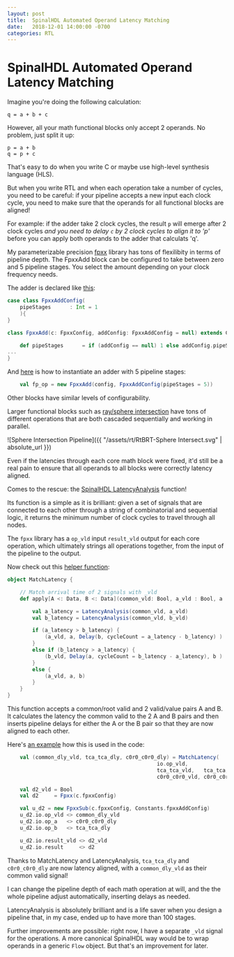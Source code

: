 ```yaml
---
layout: post
title:  SpinalHDL Automated Operand Latency Matching
date:   2018-12-01 14:00:00 -0700
categories: RTL
---
```


# SpinalHDL Automated Operand Latency Matching

Imagine you're doing the following calculation:

```
q = a + b + c
```

However, all your math functional blocks only accept 2 operands. No problem, just split it up:

```
p = a + b
q = p + c
```

That's easy to do when you write C or maybe use high-level synthesis language (HLS).

But when you write RTL and when each operation take a number of cycles, you need to be
careful: if your pipeline accepts a new input each clock cycle, you need to make
sure that the operands for all functional blocks are aligned!

For example: if the adder take 2 clock cycles, the result `p` will emerge
after 2 clock cycles *and you need to delay `c` by 2 clock cycles to align it to 'p'* before
you can apply both operands to the adder that calculats 'q'.

My parameterizable precision [fpxx](https://github.com/tomverbeure/math) library has tons 
of flexilibity in terms of pipeline depth. The FpxxAdd block can be configured to take between 
zero and 5 pipeline stages. You select the amount depending on your clock frequency needs. 

The adder is declared like [this](https://github.com/tomverbeure/math/blob/2d9fbf27218d7574083fee5c417021c707ce4d8c/src/main/scala/math/FpxxAdd.scala#L8-L15):

```Scala
case class FpxxAddConfig(
    pipeStages      : Int = 1
    ){
}

class FpxxAdd(c: FpxxConfig, addConfig: FpxxAddConfig = null) extends Component {

    def pipeStages      = if (addConfig == null) 1 else addConfig.pipeStages
...
}
```

And [here](https://github.com/tomverbeure/math/blob/2d9fbf27218d7574083fee5c417021c707ce4d8c/src/test/scala/math/FpxxAddTester.scala#L24) is
how to instantiate an adder with 5 pipeline stages:
```Scala
    val fp_op = new FpxxAdd(config, FpxxAddConfig(pipeStages = 5))
```

Other blocks have similar levels of configurability.

Larger functional blocks such as 
[ray/sphere intersection](https://github.com/tomverbeure/rt/blob/29070b46fa30c290d7e530f7700b9ea1ef45a3eb/src/main/scala/rt/Sphere.scala#L17-L402)
have tons of different operations that are both cascaded sequentially and working in parallel.

![Sphere Intersection Pipeline]({{ "/assets/rt/RtBRT-Sphere Intersect.svg" | absolute_url }})

Even if the latencies through each core math block were fixed, it'd still be a real pain
to ensure that all operands to all blocks were correctly latency aligned.

Comes to the rescue: the [SpinalHDL LatencyAnalysis](https://spinalhdl.github.io/SpinalDoc/spinal/lib/utils/#special-utilities)
function!

Its function is a simple as it is brilliant: given a set of signals that are connected to each other
through a string of combinatorial and sequential logic, it returns the minimum number of clock
cycles to travel through all nodes.

The `fpxx` library has a `op_vld` input `result_vld` output for each core operation, which
ultimately strings all operations together, from the input of the pipeline to the output.

Now check out this [helper function](https://github.com/tomverbeure/rt/blob/29070b46fa30c290d7e530f7700b9ea1ef45a3eb/src/main/scala/rt/RT.scala#L13-L30):
```Scala
object MatchLatency {

    // Match arrival time of 2 signals with _vld
    def apply[A <: Data, B <: Data](common_vld: Bool, a_vld : Bool, a : A, b_vld : Bool, b : B) : (Bool, A, B) = {

        val a_latency = LatencyAnalysis(common_vld, a_vld)
        val b_latency = LatencyAnalysis(common_vld, b_vld)

        if (a_latency > b_latency) {
            (a_vld, a, Delay(b, cycleCount = a_latency - b_latency) )
        }
        else if (b_latency > a_latency) {
            (b_vld, Delay(a, cycleCount = b_latency - a_latency), b )
        }
        else {
            (a_vld, a, b)
        }
    }
}
```

This function accepts a common/root valid and 2 valid/value pairs A and B. It calculates the latency
the common valid to the 2 A and B pairs and then inserts pipeline delays for either the A or the B pair
so that they are now aligned to each other.

Here's [an example](https://github.com/tomverbeure/rt/blob/29070b46fa30c290d7e530f7700b9ea1ef45a3eb/src/main/scala/rt/Sphere.scala#L109-L123)
how this is used in the code:
```Scala
    val (common_dly_vld, tca_tca_dly, c0r0_c0r0_dly) = MatchLatency(
                                                io.op_vld,
                                                tca_tca_vld,   tca_tca,
                                                c0r0_c0r0_vld, c0r0_c0r0)

    val d2_vld = Bool
    val d2     = Fpxx(c.fpxxConfig)

    val u_d2 = new FpxxSub(c.fpxxConfig, Constants.fpxxAddConfig)
    u_d2.io.op_vld <> common_dly_vld
    u_d2.io.op_a   <> c0r0_c0r0_dly
    u_d2.io.op_b   <> tca_tca_dly

    u_d2.io.result_vld <> d2_vld
    u_d2.io.result     <> d2
```

Thanks to MatchLatency and LatencyAnalysis, `tca_tca_dly` and `c0r0_c0r0_dly` are now latency
aligned, with a `common_dly_vld` as their common valid signal!

I can change the pipeline depth of each math operation at will, and the the whole pipeline
adjust automatically, inserting delays as needed.

LatencyAnalysis is absolutely brilliant and is a life saver when you design a pipeline that,
in my case, ended up to have more than 100 stages.

Further improvements are possible: right now, I have a separate `_vld` signal for the operations. A more 
canonical SpinalHDL way would be to wrap operands in a generic `Flow` object. But that's an improvement
for later.


